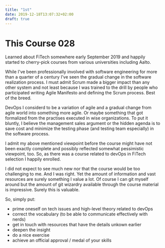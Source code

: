 ```yaml
---
title: "1st"
date: 2019-12-18T13:07:32+02:00
draft: true
---
```




This Course 028
===============

Learned about FiTech somewhere early September 2019 and happily started to cherry-pick courses from various universities including Aalto.

While I've been professionally involved with software engineering for more than a quarter of a century I've seen the gradual change in the software realization process. I must admit Scrum made a bigger impact than any other system and not least because I was trained to the drill by people who participated writing Agile Manifesto and defining the Scrum process. Best of the breed.

DevOps I considerd to be a variation of agile and a gradual change from agile world into something more agile. Or maybe something that got formalized from the practises executed in wise organizations. To put it bluntly, I believe the management sales argument or the hidden agenda is to save cost and minimize the testing phase (and testing team especially) in the software process.

I admit my above mentioned viewpoint before the course might have not been exactly complete and possibly reflected somewhat pessimistic viewpoint, too. So, as there was a course related to devOps in FiTech selection I happily enrolled.

I did not expect to see much new nor that the course would be too challenging to me. And I was right. Yet the amount of information and vast resources are surely something I value a lot. Of course I can git myself around but the amount of git wizardry available through the course material is impressive. Surely this is valuable.

So, simply put:
* prime oneself on tech issues and high-level theory related to devOps
* correct the vocabulary (to be able to communicate effectively with nerds)
* get in touch with resources that have the details unkown earlier
* deepen the insight
* do a nice exercise
* achieve an official approval / medal of your skills

